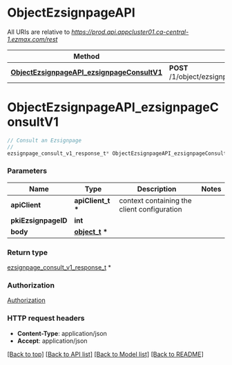 # ObjectEzsignpageAPI

All URIs are relative to *https://prod.api.appcluster01.ca-central-1.ezmax.com/rest*

Method | HTTP request | Description
------------- | ------------- | -------------
[**ObjectEzsignpageAPI_ezsignpageConsultV1**](ObjectEzsignpageAPI.md#ObjectEzsignpageAPI_ezsignpageConsultV1) | **POST** /1/object/ezsignpage/{pkiEzsignpageID}/consult | Consult an Ezsignpage


# **ObjectEzsignpageAPI_ezsignpageConsultV1**
```c
// Consult an Ezsignpage
//
ezsignpage_consult_v1_response_t* ObjectEzsignpageAPI_ezsignpageConsultV1(apiClient_t *apiClient, int pkiEzsignpageID, object_t * body);
```

### Parameters
Name | Type | Description  | Notes
------------- | ------------- | ------------- | -------------
**apiClient** | **apiClient_t \*** | context containing the client configuration |
**pkiEzsignpageID** | **int** |  | 
**body** | **[object_t](object.md) \*** |  | 

### Return type

[ezsignpage_consult_v1_response_t](ezsignpage_consult_v1_response.md) *


### Authorization

[Authorization](../README.md#Authorization)

### HTTP request headers

 - **Content-Type**: application/json
 - **Accept**: application/json

[[Back to top]](#) [[Back to API list]](../README.md#documentation-for-api-endpoints) [[Back to Model list]](../README.md#documentation-for-models) [[Back to README]](../README.md)

